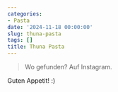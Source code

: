 ```yaml
---
categories:
- Pasta
date: '2024-11-18 00:00:00'
slug: thuna-pasta
tags: []
title: Thuna Pasta
---
```



> Wo gefunden? Auf Instagram.

Guten Appetit! :)